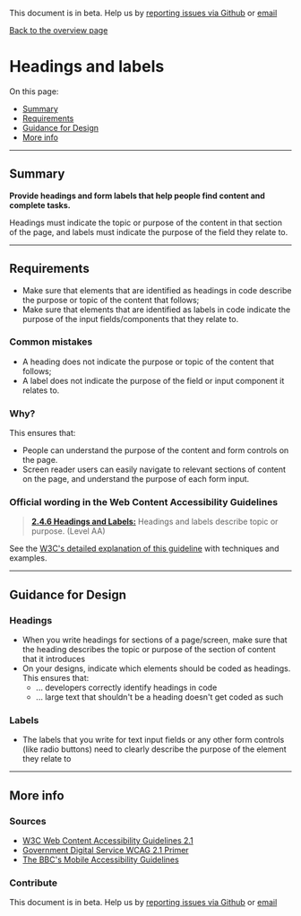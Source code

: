 This document is in beta. Help us by [reporting issues via Github](https://github.com/theappbusiness/accessibility-guidelines) or [email](mailto:jeanfrancois@theappbusiness.com)

[Back to the overview page](./../index.html)

# Headings and labels

On this page:
* [Summary](#summary)
* [Requirements](#requirements)
* [Guidance for Design](#guidance-for-design)
* [More info](#more-info)

---

## Summary

**Provide headings and form labels that help people find content and complete tasks.**

Headings must indicate the topic or purpose of the content in that section of the page, and labels must indicate the purpose of the field they relate to.

---

## Requirements

*   Make sure that elements that are identified as headings in code describe the purpose or topic of the content that follows;
*   Make sure that elements that are identified as labels in code indicate the purpose of the input fields/components that they relate to.

### Common mistakes

*   A heading does not indicate the purpose or topic of the content that follows;
*   A label does not indicate the purpose of the field or input component it relates to.

### Why?

This ensures that:
* People can understand the purpose of the content and form controls on the page.
* Screen reader users can easily navigate to relevant sections of content on the page, and understand the purpose of each form input.

### Official wording in the Web Content Accessibility Guidelines

> [**2.4.6 Headings and Labels:**](https://www.w3.org/TR/UNDERSTANDING-WCAG20/navigation-mechanisms-descriptive.html) Headings and labels describe topic or purpose. (Level AA)

See the [W3C's detailed explanation of this guideline](https://www.w3.org/TR/UNDERSTANDING-WCAG20/navigation-mechanisms-descriptive.html) with techniques and examples.

---

## Guidance for Design

### Headings

* When you write headings for sections of a page/screen, make sure that the heading describes the topic or purpose of the section of content that it introduces
* On your designs, indicate which elements should be coded as headings. This ensures that:
  * ... developers correctly identify headings in code
  * ... large text that shouldn't be a heading doesn't get coded as such

### Labels

* The labels that you write for text input fields or any other form controls (like radio buttons) need to clearly describe the purpose of the element they relate to

---

## More info

### Sources

* [W3C Web Content Accessibility Guidelines 2.1](https://www.w3.org/TR/WCAG21/)
* [Government Digital Service WCAG 2.1 Primer](https://alphagov.github.io/wcag-primer/)
* [The BBC's Mobile Accessibility Guidelines](https://www.bbc.co.uk/guidelines/futuremedia/accessibility/mobile/summary)

### Contribute

This document is in beta. Help us by [reporting issues via Github](https://github.com/theappbusiness/accessibility-guidelines) or [email](mailto:jeanfrancois@theappbusiness.com)